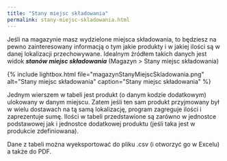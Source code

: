 ```yaml
---
title: "Stany miejsc składowania"
permalink: stany-miejsc-skladowania.html
---
```


Jeśli na magazynie masz wydzielone miejsca składowania, to będziesz na pewno zainteresowany informacją o tym jakie produkty i w jakiej ilości są w danej lokalizacji przechowywane. Idealnym źródłem takich danych jest widok **_stanów miejsc składowania_** (Magazyn > Stany miejsc składowania)


{% include lightbox.html file="magazynStanyMiejscSkladowania.png" alt="Stany miejsc składowania" caption="Stany miejsc składowania" %}

Jednym wierszem w tabeli jest produkt (o danym kodzie dodatkowym) ulokowany w danym miejscu. Zatem jeśli ten sam produkt przyjmowany był w wielu dostawach na tą samą lokalizację, program zagreguje ilości i zaprezentuje sumę.
Ilości w tabeli przedstawione są zarówno w jednostce podstawowej jak i jednostce dodatkowej produktu (jeśli taka jest w produkcie zdefiniowana).

Dane z tabeli można wyeksportować do pliku .csv (i otworzyć go w Excelu) a także do PDF.